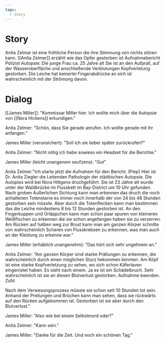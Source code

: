 ```yaml
---
tags:
  - Story
---
```

# Story
Anita Zelmar ist eine fröhliche Person die ihre Stimmung von nichts stören kann.
[[Anita Zelmer]] erzählt wie das Opfer gestorben ist 
Aufnahmebericht Polizist Autopsie: Die junge Frau ca. 25 Jahre alt Sie ist an den Aufprall, auf der Wasseroberfläche und anschließende Verblutungen Kopfverletung gestorben. Die Leiche hat keinerlei Fingerabdrücke an sich ist wahrscheinlich mit der Strömung davon.
# Dialog
[[James Miller]]: "Kommissar Miller hier. Ich wollte mich über die Autopsie von [[Nora Hickens]] erkundigen."

Anita Zelmer: "Schön, dass Sie gerade anrufen. Ich wollte gerade mit ihr anfangen."

James Miller (verunsichert): "Soll ich sie lieber später zurückrufen?"

Anita Zelmer: "Nicht nötig ich habe sowieso ein Headset für die Berichte."

James Miller (leicht unangenem seufzens): "Gut"

Anita Zelmer:"Ich starte jetzt die Aufnahem für den Bericht. (Piep) Hier ist Dr. Anita Ziegler die Leitenden Pathologin der städtischen Autopsie. Die Autopies wird bei Nora Hittgens druchgeführt. Sie ist 23 Jahre alt wurde unter der Waldbrücke im Flussbett im Bay-District um 10 Uhr gefunden. Nach groben Außerlichen Sichtung kann man erkennen das druch die noch anhaltenen Totenstarre es immer noch innerhalb der von 24 bis 48 Stunden gestorben sein müsste. Aber durch die Totenflecken kann man bestimmen das die Leiche mindestens 8 bis 12 Stunden gestorben ist. An den Fingerkuppen und Orläppchen kann man schon paar spuren von kleineren Weißfischen zu erkennen die sie schon angefangen haben sie zu verzerren. Am Rücken auf halben weg zur Brust kann man am ganzen Körper schnitte von wahrscheinlich Scheren von Flusskrebsen zu erkennen, was man auch an der Kleidung zu erkenne war."

James Miller (erhäblich unangenehm): "Das hört sich sehr ungehnem an."

Anita Zelmer: "Am ganzen Körper sind starke Prällungen zu erkennen, die wahrscheinlich durch einen möglichen Sturz hekommen könnten. Am Köpf ist eine starke Kopfverletzung zu sehen, wo sich schon Käferlaven eingenistet haben. Es sieht nach einem. Ja es ist ein Schädelbruch. Sehr wahrscheinlich ist sie an diesen Blutverlust gestorben. Aufnahme beenden. Zufd

Nach dem Verwesungsprozess müsste sie schon seit 10 Stunden tot sein. Anhand der Prellungen und Brüchen kann man sehen, dass sie rückwärts auf den Rücken aufgekommen ist. Gestorben ist sie aber durch den Blutverlust."

James Miller: "Also wie bei einem Selbstmord oder?"

Anita Zelmer: "Kann sein."

James Miller: "Danke für die Zeit. Und noch ein schönen Tag."